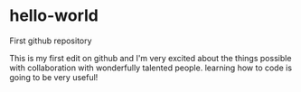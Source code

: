 # hello-world
First github repository

This is my first edit on github and I'm very excited about the things possible with collaboration with wonderfully talented people.
learning how to code is going to be very useful!
